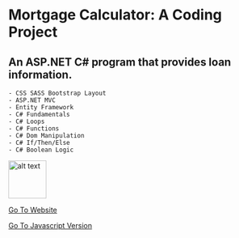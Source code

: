 # Mortgage Calculator: A Coding Project
## An ASP.NET C# program that provides loan information.

    - CSS SASS Bootstrap Layout
    - ASP.NET MVC
    - Entity Framework
    - C# Fundamentals
    - C# Loops
    - C# Functions
    - C# Dom Manipulation
    - C# If/Then/Else
    - C# Boolean Logic
 

<img src="https://davidbellerose.com/assets/img/html5-badge.webp" alt="alt text" title="image Title" height="75" />


 
 [Go To Website](https://mortgage-calculator-asp-net.up.railway.app/)

 [Go To Javascript Version](https://github.com/daveyedgar/MortgageCalculator/)
